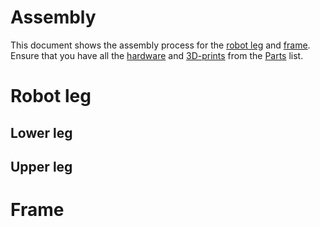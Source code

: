 # Assembly
This document shows the assembly process for the [robot leg](#robot-leg) and [frame](#frame). Ensure that you have all the [hardware]() and [3D-prints]() from the [Parts](https://github.com/Faizanfaiz/UWE-Mechatronics/tree/714bf28bcd727c7b1fe823e55175222301af0f24/Parts) list.
# Robot leg
## Lower leg
## Upper leg
# Frame
